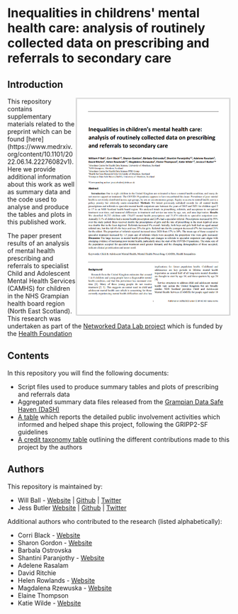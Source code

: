 # Inequalities in childrens' mental health care: analysis of routinely collected data on prescribing and referrals to secondary care

## Introduction 
<img align="right" src="preprint.png" alt="A screenshot of our preprint" width="350">
This repository contains supplementary materials related to the preprint which can be found [here](https://www.medrxiv.org/content/10.1101/2022.06.14.22276082v1). Here we provide additional information about this work as well as summary data and the code used to analyse and produce the tables and plots in this published work.

The paper present results of an analysis of mental health prescribing and referrals to specialist Child and Adolescent Mental Health Services (CAMHS) for children in the NHS Grampian health board region (North East Scotland). This research was undertaken as part of the [Networked Data Lab project](https://www.health.org.uk/funding-and-partnerships/our-partnerships/the-networked-data-lab) which is funded by the [Health Foundation](https://www.health.org.uk/)

## Contents

In this repository you will find the following documents:

- Script files used to produce summary tables and plots of prescribing and referrals data
- Aggregated summary data files released from the [Grampian Data Safe Haven (DaSH)](https://www.abdn.ac.uk/iahs/facilities/grampian-data-safe-haven.php)
- [A table](https://github.com/AbdnCHDS/NDL_prescribing_referrals_paper/blob/main/Supporting%20material%20Table%20S1.%20GRIPP2-SF%20for%20CYPMH.pdf) which reports the detailed public involvement activities which informed and helped shape this project, following the GRIPP2-SF guidelines
- [A credit taxonomy table](https://github.com/AbdnCHDS/NDL_prescribing_referrals_paper/blob/main/credit%20taxonomy.pdf) outlining the different contributions made to this project by the authors

## Authors

This repository is maintained by:

- Will Ball - [Website](http://wpball.com) | [Github](https://github.com/will-ball) | [Twitter](http://www.twitter.com/willball12)
- Jess Butler [Website](https://www.abdn.ac.uk/people/jessicabutler) | [Github](https://github.com/JessButler) | [Twitter](https://twitter.com/JessButler284)

Additional authors who contributed to the research (listed alphabetically):

- Corri Black - [Website](https://www.abdn.ac.uk/people/corri.black)
- Sharon Gordon - [Website](https://www.abdn.ac.uk/people/sharon.gordon)
- Barbala Ostrovska 
- Shantini Paranjothy - [Website](https://www.abdn.ac.uk/people/shantini.paranjothy)
- Adelene Rasalam 
- David Ritchie
- Helen Rowlands - [Website](https://www.abdn.ac.uk/people/helen.rowlands)
- Magdalena Rzewuska - [Website](https://www.abdn.ac.uk/people/magdalena.rzewuska)
- Elaine Thompson
- Katie Wilde - [Website](https://www.abdn.ac.uk/people/k.wilde)
